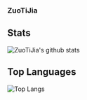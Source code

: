 ### ZuoTiJia



## Stats
![ZuoTiJia's github stats](https://github-readme-stats.vercel.app/api?username=ZuoTiJia)

## Top Languages
![Top Langs](https://github-readme-stats.vercel.app/api/top-langs/?username=ZuoTiJia&langs_count=8)

